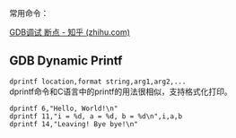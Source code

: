 常用命令：

[GDB调试 断点 - 知乎 (zhihu.com)](https://zhuanlan.zhihu.com/p/508126446)

## GDB Dynamic Printf
`dprintf location,format string,arg1,arg2,...`   
dprintf命令和C语言中的printf的用法很相似，支持格式化打印。
```text
dprintf 6,"Hello, World!\n"
dprintf 11,"i = %d, a = %d, b = %d\n",i,a,b
dprintf 14,"Leaving! Bye bye!\n"
```


